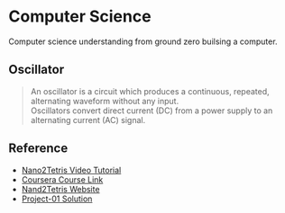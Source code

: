 # Computer Science
Computer science understanding from ground zero builsing a computer.

## Oscillator
> An oscillator is a circuit which produces a continuous, repeated, alternating waveform without any input. \
> Oscillators convert direct current (DC) from a power supply to an alternating current (AC) signal.

## Reference
* [Nano2Tetris Video Tutorial](https://www.youtube.com/channel/UC1BDNANKn483ez62k6Ph2JA/playlists)
* [Coursera Course Link](https://www.coursera.org/learn/build-a-computer)
* [Nand2Tetris Website](https://www.nand2tetris.org)
* [Project-01 Solution](https://gist.github.com/mateors/1c58d13f4df9c30ff911886f4c8cc7f9)

